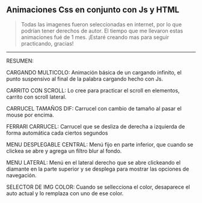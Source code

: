 Animaciones Css en conjunto con Js y HTML
-----------------------------------------

>Todas las imagenes fueron seleccionadas en internet, por lo que podrían tener derechos de autor.
>El tiempo que me llevaron estas animaciones fué de 1 mes.
>¡Estaré creando mas para seguir practicando, gracias!

-----------------------------------------
RESUMEN:

CARGANDO MULTICOLO:
Animación básica de un cargando infinito, el punto suspensivo al final de la palabra cargando hecho con Js.

CARRITO CON SCROLL:
Lo cree para practicar el scroll en elementos, carrito con scroll lateral.

CARRUCEL TAMAÑOS DIF:
Carrucel con cambio de tamaño al pasar el mouse por encima.

FERRARI CARRUCEL:
Carrucel que se desliza de derecha a izquierda de forma automática cada ciertos segundos

MENU DESPLEGABLE CENTRAL:
Menú fijo en parte inferior, que cuando se clickea se abre y agrega un filtro blur al fondo.

MENU LATERAL:
Menú en el lateral derecho que se abre clickeando el diamante en la parte superior y se desplega para mostrar las opciones de navegación.

SELECTOR DE IMG COLOR:
Cuando se sellecciona el color, desaparece el auto actual y lo remplaza con uno de ese color.

